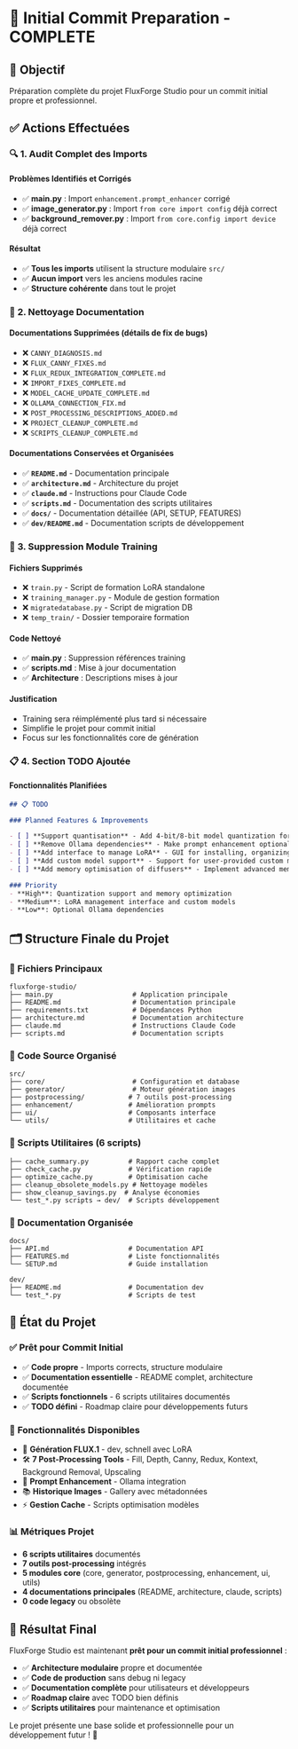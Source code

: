 # 🚀 Initial Commit Preparation - COMPLETE

## 🎯 Objectif

Préparation complète du projet FluxForge Studio pour un commit initial propre et professionnel.

## ✅ Actions Effectuées

### 🔍 **1. Audit Complet des Imports**

#### **Problèmes Identifiés et Corrigés**
- ✅ **main.py** : Import `enhancement.prompt_enhancer` corrigé
- ✅ **image_generator.py** : Import `from core import config` déjà correct
- ✅ **background_remover.py** : Import `from core.config import device` déjà correct

#### **Résultat**
- ✅ **Tous les imports** utilisent la structure modulaire `src/`
- ✅ **Aucun import** vers les anciens modules racine
- ✅ **Structure cohérente** dans tout le projet

### 📄 **2. Nettoyage Documentation**

#### **Documentations Supprimées** (détails de fix de bugs)
- ❌ `CANNY_DIAGNOSIS.md`
- ❌ `FLUX_CANNY_FIXES.md`
- ❌ `FLUX_REDUX_INTEGRATION_COMPLETE.md`
- ❌ `IMPORT_FIXES_COMPLETE.md`
- ❌ `MODEL_CACHE_UPDATE_COMPLETE.md`
- ❌ `OLLAMA_CONNECTION_FIX.md`
- ❌ `POST_PROCESSING_DESCRIPTIONS_ADDED.md`
- ❌ `PROJECT_CLEANUP_COMPLETE.md`
- ❌ `SCRIPTS_CLEANUP_COMPLETE.md`

#### **Documentations Conservées et Organisées**
- ✅ **`README.md`** - Documentation principale
- ✅ **`architecture.md`** - Architecture du projet
- ✅ **`claude.md`** - Instructions pour Claude Code
- ✅ **`scripts.md`** - Documentation des scripts utilitaires
- ✅ **`docs/`** - Documentation détaillée (API, SETUP, FEATURES)
- ✅ **`dev/README.md`** - Documentation scripts de développement

### 🚫 **3. Suppression Module Training**

#### **Fichiers Supprimés**
- ❌ `train.py` - Script de formation LoRA standalone
- ❌ `training_manager.py` - Module de gestion formation
- ❌ `migratedatabase.py` - Script de migration DB
- ❌ `temp_train/` - Dossier temporaire formation

#### **Code Nettoyé**
- ✅ **main.py** : Suppression références training
- ✅ **scripts.md** : Mise à jour documentation
- ✅ **Architecture** : Descriptions mises à jour

#### **Justification**
- Training sera réimplémenté plus tard si nécessaire
- Simplifie le projet pour commit initial
- Focus sur les fonctionnalités core de génération

### 📋 **4. Section TODO Ajoutée**

#### **Fonctionnalités Planifiées**
```markdown
## 📋 TODO

### Planned Features & Improvements

- [ ] **Support quantisation** - Add 4-bit/8-bit model quantization for memory efficiency
- [ ] **Remove Ollama dependencies** - Make prompt enhancement optional with fallback options
- [ ] **Add interface to manage LoRA** - GUI for installing, organizing, and managing LoRA models
- [ ] **Add custom model support** - Support for user-provided custom models and fine-tunes
- [ ] **Add memory optimisation of diffusers** - Implement advanced memory management techniques

### Priority
- **High**: Quantization support and memory optimization
- **Medium**: LoRA management interface and custom models
- **Low**: Optional Ollama dependencies
```

## 🗂️ Structure Finale du Projet

### **📁 Fichiers Principaux**
```
fluxforge-studio/
├── main.py                    # Application principale
├── README.md                  # Documentation principale  
├── requirements.txt           # Dépendances Python
├── architecture.md            # Documentation architecture
├── claude.md                  # Instructions Claude Code
├── scripts.md                 # Documentation scripts
```

### **📁 Code Source Organisé**
```
src/
├── core/                      # Configuration et database
├── generator/                 # Moteur génération images  
├── postprocessing/           # 7 outils post-processing
├── enhancement/              # Amélioration prompts
├── ui/                       # Composants interface
└── utils/                    # Utilitaires et cache
```

### **📁 Scripts Utilitaires** (6 scripts)
```
├── cache_summary.py          # Rapport cache complet
├── check_cache.py            # Vérification rapide
├── optimize_cache.py         # Optimisation cache
├── cleanup_obsolete_models.py # Nettoyage modèles
├── show_cleanup_savings.py  # Analyse économies
└── test_*.py scripts → dev/  # Scripts développement
```

### **📁 Documentation Organisée**
```
docs/
├── API.md                    # Documentation API
├── FEATURES.md               # Liste fonctionnalités
└── SETUP.md                  # Guide installation

dev/
├── README.md                 # Documentation dev
└── test_*.py                 # Scripts de test
```

## 🎯 État du Projet

### ✅ **Prêt pour Commit Initial**
- ✅ **Code propre** - Imports corrects, structure modulaire
- ✅ **Documentation essentielle** - README complet, architecture documentée
- ✅ **Scripts fonctionnels** - 6 scripts utilitaires documentés
- ✅ **TODO défini** - Roadmap claire pour développements futurs

### 🚀 **Fonctionnalités Disponibles**
- 🎨 **Génération FLUX.1** - dev, schnell avec LoRA
- 🛠️ **7 Post-Processing Tools** - Fill, Depth, Canny, Redux, Kontext, Background Removal, Upscaling
- 🧠 **Prompt Enhancement** - Ollama integration
- 📚 **Historique Images** - Gallery avec métadonnées
- ⚡ **Gestion Cache** - Scripts optimisation modèles

### 📊 **Métriques Projet**
- **6 scripts utilitaires** documentés
- **7 outils post-processing** intégrés  
- **5 modules core** (core, generator, postprocessing, enhancement, ui, utils)
- **4 documentations principales** (README, architecture, claude, scripts)
- **0 code legacy** ou obsolète

## 🎉 Résultat Final

FluxForge Studio est maintenant **prêt pour un commit initial professionnel** :

- ✅ **Architecture modulaire** propre et documentée
- ✅ **Code de production** sans debug ni legacy
- ✅ **Documentation complète** pour utilisateurs et développeurs
- ✅ **Roadmap claire** avec TODO bien définis
- ✅ **Scripts utilitaires** pour maintenance et optimisation

Le projet présente une base solide et professionnelle pour un développement futur ! 🚀
